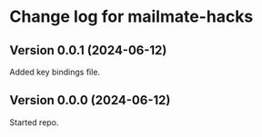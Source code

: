 # Change log for mailmate-hacks

## Version 0.0.1 (2024-06-12)

Added key bindings file.


## Version 0.0.0 (2024-06-12)

Started repo.

